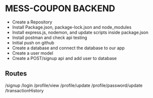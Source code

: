 # MESS-COUPON BACKEND

- Create a Repository
- Install Package.json, package-lock.json and node_modules
- Install express.js, nodemon, and update scripts inside package.json
- Install postman and check api testing
- Initial push on github
- Create a database and connect the database to our app
- Create a user model
- Create a POST/signup api and add user to database





## Routes
/signup
/login
/profile/view
/profile/update
/profile/password/update
/transactionHistory